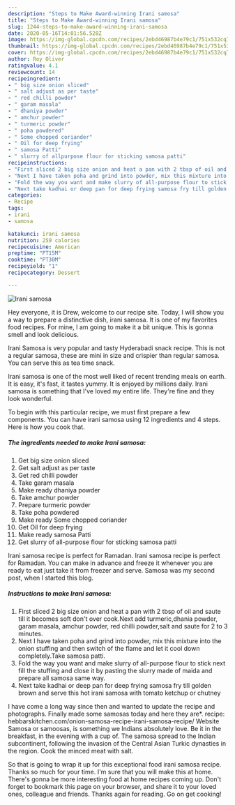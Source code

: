 ```yaml
---
description: "Steps to Make Award-winning Irani samosa"
title: "Steps to Make Award-winning Irani samosa"
slug: 1244-steps-to-make-award-winning-irani-samosa
date: 2020-05-16T14:01:56.528Z
image: https://img-global.cpcdn.com/recipes/2ebd46987b4e79c1/751x532cq70/irani-samosa-recipe-main-photo.jpg
thumbnail: https://img-global.cpcdn.com/recipes/2ebd46987b4e79c1/751x532cq70/irani-samosa-recipe-main-photo.jpg
cover: https://img-global.cpcdn.com/recipes/2ebd46987b4e79c1/751x532cq70/irani-samosa-recipe-main-photo.jpg
author: Roy Oliver
ratingvalue: 4.1
reviewcount: 14
recipeingredient:
- " big size onion sliced"
- " salt adjust as per taste"
- " red chilli powder"
- " garam masala"
- " dhaniya powder"
- " amchur powder"
- " turmeric powder"
- " poha powdered"
- " Some chopped coriander"
- " Oil for deep frying"
- " samosa Patti"
- " slurry of allpurpose flour for sticking samosa patti"
recipeinstructions:
- "First sliced 2 big size onion and heat a pan with 2 tbsp of oil and saute till it becomes soft don&#39;t over cook.Next add turmeric,dhania powder, garam masala, amchur powder, red chilli powder,salt and saute for 2 to 3 minutes."
- "Next I have taken poha and grind into powder, mix this mixture into the onion stuffing and then switch of the flame and let it cool down completely.Take samosa patti."
- "Fold the way you want and make slurry of all-purpose flour to stick next fill the stuffing and close it by pasting the slurry made of maida and prepare all samosa same way."
- "Next take kadhai or deep pan for deep frying samosa fry till golden brown and serve this hot irani samosa with tomato ketchup or chutney"
categories:
- Recipe
tags:
- irani
- samosa

katakunci: irani samosa 
nutrition: 259 calories
recipecuisine: American
preptime: "PT15M"
cooktime: "PT30M"
recipeyield: "1"
recipecategory: Dessert

---
```



![Irani samosa](https://img-global.cpcdn.com/recipes/2ebd46987b4e79c1/751x532cq70/irani-samosa-recipe-main-photo.jpg)

Hey everyone, it is Drew, welcome to our recipe site. Today, I will show you a way to prepare a distinctive dish, irani samosa. It is one of my favorites food recipes. For mine, I am going to make it a bit unique. This is gonna smell and look delicious.

Irani Samosa is very popular and tasty Hyderabadi snack recipe. This is not a regular samosa, these are mini in size and crispier than regular samosa. You can serve this as tea time snack.

Irani samosa is one of the most well liked of recent trending meals on earth. It is easy, it's fast, it tastes yummy. It is enjoyed by millions daily. Irani samosa is something that I've loved my entire life. They're fine and they look wonderful.


To begin with this particular recipe, we must first prepare a few components. You can have irani samosa using 12 ingredients and 4 steps. Here is how you cook that.

<!--inarticleads1-->

##### The ingredients needed to make Irani samosa:

1. Get  big size onion sliced
1. Get  salt adjust as per taste
1. Get  red chilli powder
1. Take  garam masala
1. Make ready  dhaniya powder
1. Take  amchur powder
1. Prepare  turmeric powder
1. Take  poha powdered
1. Make ready  Some chopped coriander
1. Get  Oil for deep frying
1. Make ready  samosa Patti
1. Get  slurry of all-purpose flour for sticking samosa patti


Irani samosa recipe is perfect for Ramadan. Irani samosa recipe is perfect for Ramadan. You can make in advance and freeze it whenever you are ready to eat just take it from freezer and serve. Samosa was my second post, when I started this blog. 

<!--inarticleads2-->

##### Instructions to make Irani samosa:

1. First sliced 2 big size onion and heat a pan with 2 tbsp of oil and saute till it becomes soft don&#39;t over cook.Next add turmeric,dhania powder, garam masala, amchur powder, red chilli powder,salt and saute for 2 to 3 minutes.
1. Next I have taken poha and grind into powder, mix this mixture into the onion stuffing and then switch of the flame and let it cool down completely.Take samosa patti.
1. Fold the way you want and make slurry of all-purpose flour to stick next fill the stuffing and close it by pasting the slurry made of maida and prepare all samosa same way.
1. Next take kadhai or deep pan for deep frying samosa fry till golden brown and serve this hot irani samosa with tomato ketchup or chutney


I have come a long way since then and wanted to update the recipe and photographs. Finally made some samosas today and here they are*. recipe: hebbarskitchen.com/onion-samosa-recipe-irani-samosa-recipe/ Website Samosa or samoosas, is something we Indians absolutely love. Be it in the breakfast, in the evening with a cup of. The samosa spread to the Indian subcontinent, following the invasion of the Central Asian Turkic dynasties in the region. Cook the minced meat with salt. 

So that is going to wrap it up for this exceptional food irani samosa recipe. Thanks so much for your time. I'm sure that you will make this at home. There's gonna be more interesting food at home recipes coming up. Don't forget to bookmark this page on your browser, and share it to your loved ones, colleague and friends. Thanks again for reading. Go on get cooking!
